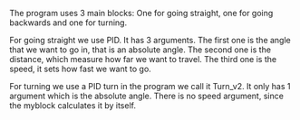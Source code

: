 The program uses 3 main blocks: One for going straight, one for going backwards and one for turning.

For going straight we use PID. It has 3 arguments. The first one is the angle that we want to go in, that is an absolute angle. The second one is the distance, which measure how far we want to travel. The third one is the speed, it sets how fast we want to go.

For turning we use a PID turn in the program we call it Turn_v2. It only has 1 argument which is the absolute angle. There is no speed argument, since the myblock calculates it by itself.


